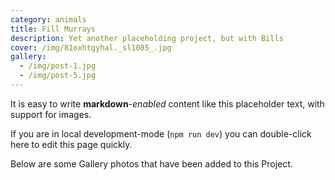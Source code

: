 ```yaml
---
category: animals
title: Fill Murrays
description: Yet another placeholding project, but with Bills
cover: /img/81oxhtgyhal._sl1085_.jpg
gallery:
  - /img/post-1.jpg
  - /img/post-5.jpg
---
```


It is easy to write **markdown**-*enabled* content like this placeholder text, with support for images.

If you are in local development-mode (`npm run dev`) you can double-click here to edit this page quickly.

Below are some Gallery photos that have been added to this Project.

